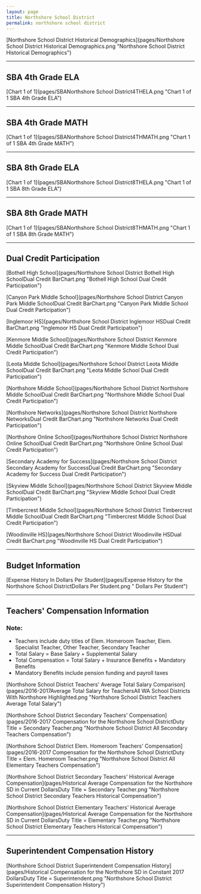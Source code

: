 ```yaml
---
layout: page
title: Northshore School District
permalink: northshore school district
---
```



[Northshore School District Historical Demographics](pages/Northshore School District Historical Demographics.png "Northshore School District Historical Demographics")

___

## SBA 4th Grade ELA

[Chart 1 of 1](pages/SBANorthshore School District4THELA.png "Chart 1 of 1 SBA 4th Grade ELA")


___

## SBA 4th Grade MATH

[Chart 1 of 1](pages/SBANorthshore School District4THMATH.png "Chart 1 of 1 SBA 4th Grade MATH")


___

## SBA 8th Grade ELA

[Chart 1 of 1](pages/SBANorthshore School District8THELA.png "Chart 1 of 1 SBA 8th Grade ELA")


___

## SBA 8th Grade MATH

[Chart 1 of 1](pages/SBANorthshore School District8THMATH.png "Chart 1 of 1 SBA 8th Grade MATH")


___

## Dual Credit Participation

[Bothell High School](pages/Northshore School District Bothell High SchoolDual Credit BarChart.png "Bothell High School Dual Credit Participation")

[Canyon Park Middle School](pages/Northshore School District Canyon Park Middle SchoolDual Credit BarChart.png "Canyon Park Middle School Dual Credit Participation")

[Inglemoor HS](pages/Northshore School District Inglemoor HSDual Credit BarChart.png "Inglemoor HS Dual Credit Participation")

[Kenmore Middle School](pages/Northshore School District Kenmore Middle SchoolDual Credit BarChart.png "Kenmore Middle School Dual Credit Participation")

[Leota Middle School](pages/Northshore School District Leota Middle SchoolDual Credit BarChart.png "Leota Middle School Dual Credit Participation")

[Northshore Middle School](pages/Northshore School District Northshore Middle SchoolDual Credit BarChart.png "Northshore Middle School Dual Credit Participation")

[Northshore Networks](pages/Northshore School District Northshore NetworksDual Credit BarChart.png "Northshore Networks Dual Credit Participation")

[Northshore Online School](pages/Northshore School District Northshore Online SchoolDual Credit BarChart.png "Northshore Online School Dual Credit Participation")

[Secondary Academy for Success](pages/Northshore School District Secondary Academy for SuccessDual Credit BarChart.png "Secondary Academy for Success Dual Credit Participation")

[Skyview Middle School](pages/Northshore School District Skyview Middle SchoolDual Credit BarChart.png "Skyview Middle School Dual Credit Participation")

[Timbercrest Middle School](pages/Northshore School District Timbercrest Middle SchoolDual Credit BarChart.png "Timbercrest Middle School Dual Credit Participation")

[Woodinville HS](pages/Northshore School District Woodinville HSDual Credit BarChart.png "Woodinville HS Dual Credit Participation")


___

## Budget Information

[Expense History In Dollars Per Student](pages/Expense History for the Northshore School DistrictDollars Per Student.png " Dollars Per Student")


___

## Teachers' Compensation Information
### Note:
- Teachers include duty titles of Elem. Homeroom Teacher, Elem. Specialist Teacher, Other Teacher, Secondary Teacher
- Total Salary = Base Salary + Supplemental Salary
- Total Compensation = Total Salary + Insurance Benefits + Mandatory Benefits
- Mandatory Benefits include pension funding and payroll taxes

[Northshore School District Teachers' Average Total Salary Comparison](pages/2016-2017Average Total Salary for TeachersAll WA School Districts With Northshore Highlighted.png "Northshore School District Teachers Average Total Salary")

[Northshore School District Secondary Teachers' Compensation](pages/2016-2017 Compensation for the Northshore School DistrictDuty Title = Secondary Teacher.png "Northshore School District All Secondary Teachers Compensation")

[Northshore School District Elem. Homeroom Teachers' Compensation](pages/2016-2017 Compensation for the Northshore School DistrictDuty Title = Elem. Homeroom Teacher.png "Northshore School District All Elementary Teachers Compensation")

[Northshore School District Secondary Teachers' Historical Average Compensation](pages/Historical Average Compensation for the Northshore SD in Current DollarsDuty Title = Secondary Teacher.png "Northshore School District Secondary Teachers Historical Compensation")

[Northshore School District Elementary Teachers' Historical Average Compensation](pages/Historical Average Compensation for the Northshore SD in Current DollarsDuty Title = Elementary Teacher.png "Northshore School District Elementary Teachers Historical Compensation")


___

## Superintendent Compensation History

[Northshore School District Superintendent Compensation History](pages/Historical Compensation for the Northshore SD in Constant 2017 DollarsDuty Title = Superintendent.png "Northshore School District Superintendent Compensation History")

